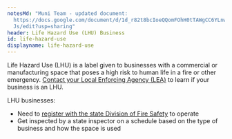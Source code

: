 ```yaml
---
notesMd: "Muni Team - updated document:
  https://docs.google.com/document/d/1d_r82t8bcIoeQQomFOhH0tTAWgCC6YLnw7tDSewdX\
  Js/edit?usp=sharing"
header: Life Hazard Use (LHU) Business
id: life-hazard-use
displayname: life-hazard-use
---
```


Life Hazard Use (LHU) is a label given to businesses with a commercial or manufacturing space that poses a high risk to human life in a fire or other emergency. [Contact your Local Enforcing Agency (LEA)](https://www.nj.gov/dca/divisions/dfs/pdf/fire_code_enforcement_director.pdf) to learn if your business is an LHU.

LHU businesses:

- Need to [register with the state Division of Fire Safety](https://firesolutions.dca.nj.gov/) to operate
- Get inspected by a state inspector on a schedule based on the type of business and how the space is used
